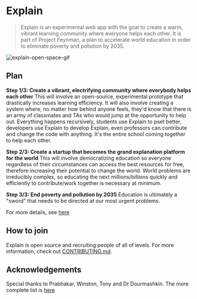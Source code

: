 # Explain
>Explain is an experimental web app with the goal to create a warm, vibrant learning community where everyone helps each other. It is part of Project Feynman, a plan to accelerate world education in order to eliminate poverty and pollution by 2035. 

![explain-open-space-gif](documentation/explain-github-gif.gif)

## Plan
**Step 1/3: Create a vibrant, electrifying community where everybody helps each other**
This will involve an open-source, experimental prototype that drastically increases learning efficiency. It will also involve creating a system where, no matter how behind anyone feels, they'd know that there is an army of classmates and TAs who would jump at the opportunity to help out. Everything happens recursively, students use Explain to pset better, developers use Explain to develop Explain, even professors can contribute and change the code with anything. It's the entire school coming together to help each other. 

**Step 2/3: Create a startup that becomes the grand explanation platform for the world**
This will involve democratizing education so everyone regardless of their circumstances can access the best resources for free, therefore increasing their potential to change the world. World problems are irreducibly complex, so educating the next millions/billions quickly and efficiently to contribute/work together is necessary at minimum. 

**Step 3/3: End poverty and pollution by 2035**
Education is ultimately a "sword" that needs to be directed at our most urgent problems. 

For more details, see [here](https://docs.google.com/document/d/15d4Ne4K5kRBuu-1EAcrBSDLQqzLtuVP3zg6iujNnEdE/edit)
 
## How to join
Explain is open source and recruiting people of all of levels. For more information, check out [CONTRIBUTING.md](documentation/CONTRIBUTING.md).  

## Acknowledgements
Special thanks to Prabhakar, Winston, Tony and Dr Dourmashkin. The more complete list is [here](documentation/ACKNOWLEDGEMENTS.md)

